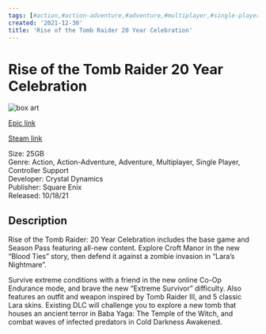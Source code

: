 ```yaml
---
tags: [#action,#action-adventure,#adventure,#multiplayer,#single-player,#controller-support,#epic,#game,#owned,#pc]
created: '2021-12-30'
title: 'Rise of the Tomb Raider 20 Year Celebration'
---
```

# Rise of the Tomb Raider 20 Year Celebration

![box art](https://cdn1.epicgames.com/salesEvent/salesEvent/EGS_RiseoftheTombRaider20YearCelebration_CrystalDynamics_S1_2560x1440-3bd5b3c4c11d46cc2dcb06bdf2f77627?h=270&amp;resize=1&amp;w=480)

[Epic link](https://www.epicgames.com/store/en-US/p/rise-of-the-tomb-raider)

[Steam link](https://store.steampowered.com/app/505540/Rise_of_the_Tomb_Raider_20_Year_Celebration_Pack/?snr=1_7_7_151_150_1)

Size: 25GB  
Genre: Action, Action-Adventure, Adventure, Multiplayer, Single Player, Controller Support  
Developer: Crystal Dynamics  
Publisher: Square Enix  
Released: 10/18/21  

## Description

Rise of the Tomb Raider: 20 Year Celebration includes the base game and Season Pass featuring all-new content. Explore Croft Manor in the new “Blood Ties” story, then defend it against a zombie invasion in “Lara’s Nightmare”.

Survive extreme conditions with a friend in the new online Co-Op Endurance mode, and brave the new “Extreme Survivor” difficulty. Also features an outfit and weapon inspired by Tomb Raider III, and 5 classic Lara skins. Existing DLC will challenge you to explore a new tomb that houses an ancient terror in Baba Yaga: The Temple of the Witch, and combat waves of infected predators in Cold Darkness Awakened.

